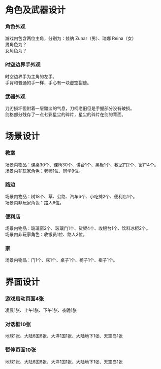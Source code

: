 # 角色及武器设计

### 角色外观

游戏内包含两位主角，分别为：兹纳 Zunar（男）、瑞娜 Reina（女）  
男角色为？  
女角色为？  

### 时空边界手外观

时空边界手为主角的左手。  
手背和普通的手一样，手心有一块虚空裂缝。  

### 武器外观

刀刃损坏但附着一层黯淡的气息，刀柄老旧但是手握部分没有破损。  
剑格部分残存了一点七彩星尘的碎片，星尘的碎片在剑的背面。  

# 场景设计

### 教室

场景内物品：课桌30个、课椅30个、讲台1个、黑板1个、教室门2个、窗户4个。  
场景内非玩家角色：老师1位、同学9位。  

### 路边

场景内物品：树18个、草、公路、汽车6个、小吃摊2个、便利店1个。  
场景内非玩家角色：路人6位。  

### 便利店

场景内物品：玻璃窗2个、玻璃门1个、货架4个、收银台1个、饮料冰柜2个。  
场景内非玩家角色：收银员1位、路人2位。  

### 家

场景内物品：门1个、床1个、桌子1个、椅子1个、柜子1个。  

# 界面设计

### 游戏启动页面4张

凌晨1张、上午1张、下午1张、夜晚1张

### 对话框10张

地球1张、大陆6国6张、大洋1国1张、大陆地下1张、天空岛1张

### 暂停页面10张

地球1张、大陆6国6张、大洋1国1张、大陆地下1张、天空岛1张